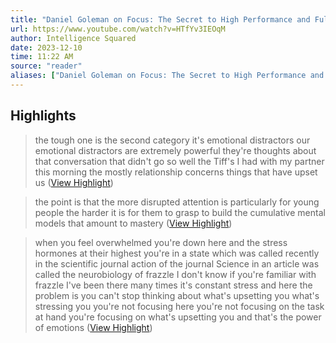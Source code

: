 ```yaml
---
title: "Daniel Goleman on Focus: The Secret to High Performance and Fulfilment"
url: https://www.youtube.com/watch?v=HTfYv3IEOqM
author: Intelligence Squared
date: 2023-12-10
time: 11:22 AM
source: "reader"
aliases: ["Daniel Goleman on Focus: The Secret to High Performance and Fulfilment"]
---
```

## Highlights
> the tough one is the second category it's emotional distractors our emotional distractors
> are extremely powerful they're thoughts about that conversation that didn't go so well the Tiff's I had with my partner this morning the mostly relationship concerns things that have upset us ([View Highlight](https://read.readwise.io/read/01hfmf9g87gmgw9x2k47jqkxw4))

> the point is that the more
> disrupted attention is particularly for young people the harder it is for them to grasp to build the cumulative mental models that amount to mastery ([View Highlight](https://read.readwise.io/read/01hfmfb3y3hy24pfnqq1sv7djk))

> when you feel overwhelmed you're down here and the stress hormones at their highest you're in a state which was called recently in the scientific journal action of the journal Science in an article was called the neurobiology of frazzle I don't know if you're familiar with frazzle I've
> been there many times it's constant stress and here the problem is you can't stop thinking about what's upsetting you what's stressing you you're not focusing here you're not focusing on the task at hand you're focusing on what's upsetting you and that's the power of emotions ([View Highlight](https://read.readwise.io/read/01hfmffeqf9rs7ex393ezkrqy9))

